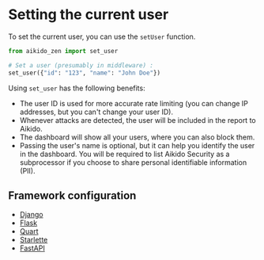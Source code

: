 # Setting the current user

To set the current user, you can use the `setUser` function.

```python
from aikido_zen import set_user

# Set a user (presumably in middleware) :
set_user({"id": "123", "name": "John Doe"})
```

Using `set_user` has the following benefits:

- The user ID is used for more accurate rate limiting (you can change IP addresses, but you can't change your user ID).
- Whenever attacks are detected, the user will be included in the report to Aikido.
- The dashboard will show all your users, where you can also block them.
- Passing the user's name is optional, but it can help you identify the user in the dashboard. You will be required to list Aikido Security as a subprocessor if you choose to share personal identifiable information (PII).

## Framework configuration

- [Django](./django.md#rate-limiting-and-user-blocking)
- [Flask](./flask.md#rate-limiting-and-user-blocking)
- [Quart](./quart.md#rate-limiting-and-user-blocking)
- [Starlette](./starlette.md#rate-limiting-and-user-blocking)
- [FastAPI](./starlette.md#rate-limiting-and-user-blocking)
